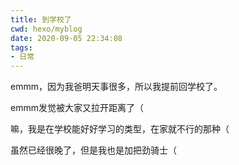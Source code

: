 ```yaml
---
title: 到学校了
cwd: hexo/myblog
date: 2020-09-05 22:34:08
tags:
- 日常
---
```


emmm，因为我爸明天事很多，所以我提前回学校了。

emmm发觉被大家又拉开距离了（

嘛，我是在学校能好好学习的类型，在家就不行的那种（

虽然已经很晚了，但是我也是加把劲骑士（

